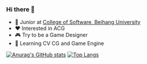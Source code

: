 ### Hi there 👋

- 💼 Junior at [College of Software, Beihang University](https://soft.buaa.edu.cn/)
- ❤️ Interested in ACG
- 🎮 Try to be a Game Designer
- 🔭 Learning CV CG and Game Engine

<!--
**nohes1tate/nohes1tate** is a ✨ _special_ ✨ repository because its `README.md` (this file) appears on your GitHub profile.

Here are some ideas to get you started:

- 🔭 I’m currently working on ...
- 🌱 I’m currently learning ...
- 👯 I’m looking to collaborate on ...
- 🤔 I’m looking for help with ...
- 💬 Ask me about ...
- 📫 How to reach me: ...
- 😄 Pronouns: ...
- ⚡ Fun fact: ...
-->
[![Anurag's GitHub stats](https://github-readme-stats.vercel.app/api?username=nohes1tate&theme=radical)](https://github.com/anuraghazra/github-readme-stats)
[![Top Langs](https://github-readme-stats.vercel.app/api/top-langs/?username=nohes1tate&theme=radical)](https://github.com/anuraghazra/github-readme-stats)
